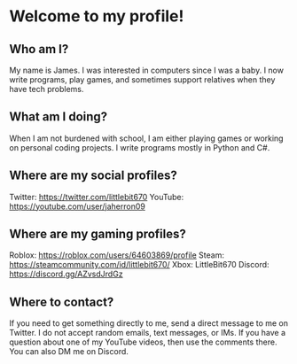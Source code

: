 # Welcome to my profile!

## Who am I?
My name is James. I was interested in computers since I was a baby. I now write programs, play games, and sometimes support relatives when they have tech problems.
## What am I doing?
When I am not burdened with school, I am either playing games or working on personal coding projects.
I write programs mostly in Python and C#.
## Where are my social profiles?
Twitter: https://twitter.com/littlebit670
YouTube: https://youtube.com/user/jaherron09
## Where are my gaming profiles?
Roblox: https://roblox.com/users/64603869/profile
Steam: https://steamcommunity.com/id/littlebit670/
Xbox: LittleBit670
Discord: https://discord.gg/AZvsdJrdGz
## Where to contact?
If you need to get something directly to me, send a direct message to me on Twitter. I do not accept random emails, text messages, or IMs. If you have a question about one of my YouTube videos, then use the comments there. You can also DM me on Discord.
